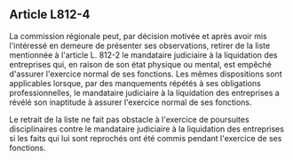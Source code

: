 Article L812-4
----
La commission régionale peut, par décision motivée et après avoir mis
l'intéressé en demeure de présenter ses observations, retirer de la liste
mentionnée à l'article L. 812-2 le mandataire judiciaire à la liquidation des
entreprises qui, en raison de son état physique ou mental, est empêché d'assurer
l'exercice normal de ses fonctions. Les mêmes dispositions sont applicables
lorsque, par des manquements répétés à ses obligations professionnelles, le
mandataire judiciaire à la liquidation des entreprises a révélé son inaptitude à
assurer l'exercice normal de ses fonctions.

Le retrait de la liste ne fait pas obstacle à l'exercice de poursuites
disciplinaires contre le mandataire judiciaire à la liquidation des entreprises
si les faits qui lui sont reprochés ont été commis pendant l'exercice de ses
fonctions.
